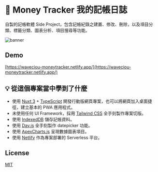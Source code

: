 # 📌 Money Tracker 我的記帳日誌

自製的記帳軟體 Side Project，包含記帳紀錄之建置、修改、刪除，以及項目分類、標籤分類、圖表分析、項目搜尋等功能。

![banner](https://github.com/waveciou/MoneyTracker/assets/17502097/3ee7c8bd-1c9c-4fc9-a00b-26a4cd6edb33)

## Demo

[https://waveciou-moneytracker.netlify.app/](https://waveciou-moneytracker.netlify.app/)

## 💡 從這個專案當中學到了什麼

- 使用 [Nuxt 3](https://nuxtjs.org/) + [TypeScript](https://www.typescriptlang.org/) 開發行動版網頁專案，也可以將網頁加入桌面捷徑，建立基本的 PWA 應用程式。
- 未使用任何 UI Framework，採用 [Tailwind CSS](https://tailwindcss.com/) 全手刻製作專案切版。
- 使用 [IndexedDB](https://developer.mozilla.org/en-US/docs/Web/API/IndexedDB_API) 儲存記帳資料。
- 使用 [Day.js](https://day.js.org/) 全手刻製作 datepicker 功能。
- 使用 [ApexCharts.js](https://apexcharts.com/) 呈現數據圖表項目。
- 使用 [Netlify](https://www.netlify.com/) 作為專案部署的 Serverless 平台。

## License

[MIT](https://github.com/waveciou/MoneyTracker/blob/master/LICENSE.md)
